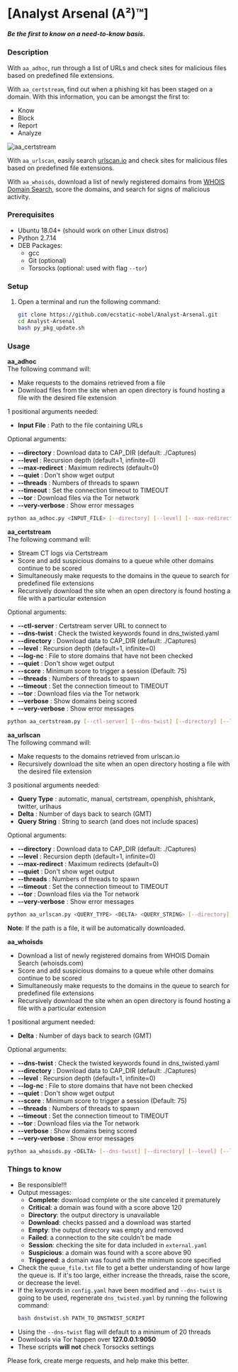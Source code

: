 # [Analyst Arsenal (A²)™]  
##### Be the first to know on a need-to-know basis.  

### Description  
With `aa_adhoc`, run through a list of URLs and check sites for malicious files based on predefined file extensions.  

With `aa_certstream`, find out when a phishing kit has been staged on a domain. With this information, you can be amongst the first to:  
- Know  
- Block  
- Report  
- Analyze  

![aa_certstream](https://raw.githubusercontent.com/ecstatic-nobel/Analyst-Arsenal/master/static/assets/aa_certstream.gif)  

With `aa_urlscan`, easily search [urlscan.io](https://urlscan.io/) and check sites for malicious files based on predefined file extensions.  

With `aa_whoisds`, download a list of newly registered domains from [WHOIS Domain Search](https://whoisds.com/newly-registered-domains), score the domains, and search for signs of malicious activity.  

### Prerequisites  
- Ubuntu 18.04+ (should work on other Linux distros)  
- Python 2.7.14  
- DEB Packages:  
  - gcc  
  - Git (optional)  
  - Torsocks (optional: used with flag `--tor`)  

### Setup  
1. Open a terminal and run the following command:  
    ```bash  
    git clone https://github.com/ecstatic-nobel/Analyst-Arsenal.git  
    cd Analyst-Arsenal  
    bash py_pkg_update.sh  
    ```  

### Usage  
**aa_adhoc**  
The following command will:  
- Make requests to the domains retrieved from a file  
- Download files from the site when an open directory is found hosting a file with the desired file extension  

1 positional arguments needed:  
- **Input File**     : Path to the file containing URLs  

Optional arguments:  
- **--directory**    : Download data to CAP_DIR (default: ./Captures)  
- **--level**        : Recursion depth (default=1, infinite=0)  
- **--max-redirect** : Maximum redirects (default=0)  
- **--quiet**        : Don't show wget output  
- **--threads**      : Numbers of threads to spawn  
- **--timeout**      : Set the connection timeout to TIMEOUT  
- **--tor**          : Download files via the Tor network  
- **--very-verbose** : Show error messages  

```bash  
python aa_adhoc.py <INPUT_FILE> [--directory] [--level] [--max-redirect] [--quiet] [--threads] [--timeout] [--tor] [--very-verbose]  
```  

**aa_certstream**  
The following command will:  
- Stream CT logs via Certstream  
- Score and add suspicious domains to a queue while other domains continue to be scored  
- Simultaneously make requests to the domains in the queue to search for predefined file extensions  
- Recursively download the site when an open directory is found hosting a file with a particular extension  

Optional arguments:  
- **--ctl-server**   : Certstream server URL to connect to
- **--dns-twist**    : Check the twisted keywords found in dns_twisted.yaml  
- **--directory**    : Download data to CAP_DIR (default: ./Captures)  
- **--level**        : Recursion depth (default=1, infinite=0)  
- **--log-nc**       : File to store domains that have not been checked  
- **--quiet**        : Don't show wget output  
- **--score**        : Minimum score to trigger a session (Default: 75)  
- **--threads**      : Numbers of threads to spawn  
- **--timeout**      : Set the connection timeout to TIMEOUT  
- **--tor**          : Download files via the Tor network  
- **--verbose**      : Show domains being scored  
- **--very-verbose** : Show error messages  

```bash  
python aa_certstream.py [--ctl-server] [--dns-twist] [--directory] [--level] [--log-nc] [--quiet] [--score] [--threads] [--timeout] [--tor] [--verbose] [--very-verbose]  
```  

**aa_urlscan**  
The following command will:  
- Make requests to the domains retrieved from urlscan.io  
- Recursively download the site when an open directory hosting a file with the desired file extension  

3 positional arguments needed:  
- **Query Type**     : automatic, manual, certstream, openphish, phishtank, twitter, urlhaus  
- **Delta**          : Number of days back to search (GMT)  
- **Query String**   : String to search (and does not include spaces)  

Optional arguments:  
- **--directory**    : Download data to CAP_DIR (default: ./Captures)  
- **--level**        : Recursion depth (default=1, infinite=0)  
- **--max-redirect** : Maximum redirects (default=0)  
- **--quiet**        : Don't show wget output  
- **--threads**      : Numbers of threads to spawn  
- **--timeout**      : Set the connection timeout to TIMEOUT  
- **--tor**          : Download files via the Tor network  
- **--very-verbose** : Show error messages  

```bash  
python aa_urlscan.py <QUERY_TYPE> <DELTA> <QUERY_STRING> [--directory] [--level] [--max-redirect] [--quiet] [--threads] [--timeout] [--tor] [--very-verbose]  
```  
**Note**: If the path is a file, it will be automatically downloaded.  

**aa_whoisds**  
- Download a list of newly registered domains from WHOIS Domain Search (whoisds.com)  
- Score and add suspicious domains to a queue while other domains continue to be scored  
- Simultaneously make requests to the domains in the queue to search for predefined file extensions  
- Recursively download the site when an open directory is found hosting a file with a particular extension  

1 positional argument needed:  
- **Delta** : Number of days back to search (GMT)  

Optional arguments:  
- **--dns-twist**    : Check the twisted keywords found in dns_twisted.yaml  
- **--directory**    : Download data to CAP_DIR (default: ./Captures)  
- **--level**        : Recursion depth (default=1, infinite=0)  
- **--log-nc**       : File to store domains that have not been checked  
- **--quiet**        : Don't show wget output  
- **--score**        : Minimum score to trigger a session (Default: 75)  
- **--threads**      : Numbers of threads to spawn  
- **--timeout**      : Set the connection timeout to TIMEOUT  
- **--tor**          : Download files via the Tor network  
- **--verbose**      : Show domains being scored  
- **--very-verbose** : Show error messages  

```bash  
python aa_whoisds.py <DELTA> [--dns-twist] [--directory] [--level] [--log-nc] [--quiet] [--score] [--threads] [--timeout] [--tor] [--verbose] [--very-verbose]  
```  

### Things to know  
- Be responsible!!!  
- Output messages:  
  - **Complete**: download complete or the site canceled it prematurely  
  - **Critical**: a domain was found with a score above 120  
  - **Directory**: the output directory is unavailable  
  - **Download**: checks passed and a download was started  
  - **Empty**: the output directory was empty and removed  
  - **Failed**: a connection to the site couldn't be made  
  - **Session**: checking the site for data included in `external.yaml`  
  - **Suspicious**: a domain was found with a score above 90  
  - **Triggered**: a domain was found with the minimum score specified  
- Check the `queue_file.txt` file to get a better understanding of how large the queue is. If it's too large, either increase the threads, raise the score, or decrease the level.  
- If the keywords in `config.yaml` have been modified and `--dns-twist` is going to be used, regenerate `dns_twisted.yaml` by running the following command:  
    ```bash
    bash dnstwist.sh PATH_TO_DNSTWIST_SCRIPT
    ```
- Using the `--dns-twist` flag will default to a minimum of 20 threads  
- Downloads via Tor happen over **127.0.0.1:9050**  
- These scripts **will not** check Torsocks settings  

Please fork, create merge requests, and help make this better.  
